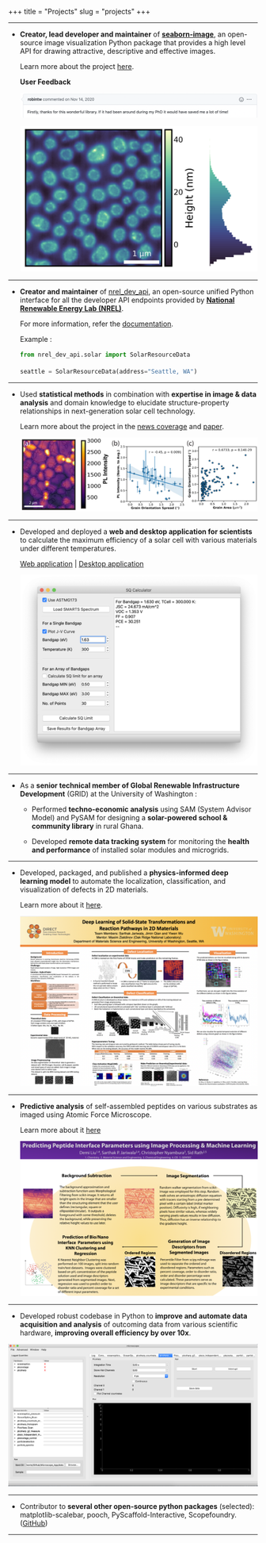 +++
title = "Projects"
slug = "projects"
+++

---
- **Creator, lead developer and maintainer** of **[seaborn-image](https://github.com/SarthakJariwala/seaborn-image)**, an open-source image visualization Python package that provides a high level API for drawing attractive, descriptive and effective images.

    Learn more about the project [here](/posts/introducing-seaborn-image).

    **User Feedback** 
    
    ![feedback-1](/images/user-feedback-1.png)

    ![imagehist-demo](/images/imghist_demo.png)
---

- **Creator and maintainer** of [nrel_dev_api](https://sarthakjariwala.github.io/nrel_dev_api/), an open-source unified Python interface for all the developer API endpoints provided by **[National Renewable Energy Lab (NREL)](https://developer.nrel.gov/docs/)**.

    For more information, refer the [documentation](https://sarthakjariwala.github.io/nrel_dev_api/).

    Example : 
    ```python
    from nrel_dev_api.solar import SolarResourceData

    seattle = SolarResourceData(address="Seattle, WA")
    ```

---

- Used **statistical methods** in combination with **expertise in image & data analysis** and domain knowledge to elucidate structure-property relationships in next-generation solar cell technology.

    Learn more about the project in the [news coverage](https://www.washington.edu/news/2019/10/31/map-strain-solar-cells/) and [paper](https://doi.org/10.1016/j.joule.2019.09.001).

    ![joule paper fig](/images/joule-paper-fig4.png)
---

- Developed and deployed a **web and desktop application for scientists** to calculate the maximum efficiency of a solar cell with various materials under different temperatures.
    
    [Web application](https://sqcalculator.herokuapp.com/) | [Desktop application](https://github.com/SarthakJariwala/Shockley-Queisser-Calculator)

    ![sq-desktop](/images/SQ_Calculator_UI.png)
---

- As a **senior technical member of Global Renewable Infrastructure Development** (GRID) at the University of Washington : 

    - Performed **techno-economic analysis** using SAM (System Advisor Model) and PySAM for designing a **solar-powered school & community library** in rural Ghana.

    - Developed **remote data tracking system** for monitoring the **health and performance** of installed solar modules and microgrids.
---

- Developed, packaged, and published a **physics-informed deep learning model** to automate the localization, classification, and visualization of defects in 2D materials. 

    Learn more about it [here](https://github.com/yiwen26/DLSSTRP#defect-finder).

    ![deep-learning](/images/deep-learning-ornl.png)

---

- **Predictive analysis** of self-assembled peptides on various substrates as imaged using Atomic Force Microscope.

    Learn more about it [here](https://github.com/liud16/direct18project#safmi-afm-segmentation-of-atomic-force-microscope-images-library-functions-and-predictive-analysis)

    ![predictive-analysis](/images/direct18-safmi.png)

---

- Developed robust codebase in Python to **improve and automate data acquisition and analysis** of outcoming data from various scientific hardware, **improving overall efficiency by over 10x**.

![mscope-app](/images/mscope_app.png)

---

- Contributor to **several other open-source python packages** (selected): matplotlib-scalebar, pooch, PyScaffold-Interactive, Scopefoundry. ([GitHub](https://github.com/SarthakJariwala))

---